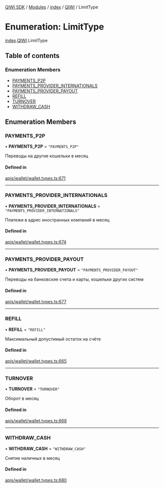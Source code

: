 [QIWI SDK](../README.md) / [Modules](../modules.md) / [index](../modules/index.md) / [QIWI](../modules/index.QIWI.md) / LimitType

# Enumeration: LimitType

[index](../modules/index.md).[QIWI](../modules/index.QIWI.md).LimitType

## Table of contents

### Enumeration Members

- [PAYMENTS\_P2P](index.QIWI.LimitType.md#payments_p2p)
- [PAYMENTS\_PROVIDER\_INTERNATIONALS](index.QIWI.LimitType.md#payments_provider_internationals)
- [PAYMENTS\_PROVIDER\_PAYOUT](index.QIWI.LimitType.md#payments_provider_payout)
- [REFILL](index.QIWI.LimitType.md#refill)
- [TURNOVER](index.QIWI.LimitType.md#turnover)
- [WITHDRAW\_CASH](index.QIWI.LimitType.md#withdraw_cash)

## Enumeration Members

### PAYMENTS\_P2P

• **PAYMENTS\_P2P** = ``"PAYMENTS_P2P"``

Переводы на другие кошельки в месяц

#### Defined in

[apis/wallet/wallet.types.ts:671](https://github.com/AlexXanderGrib/node-qiwi-sdk/blob/4602c58/src/apis/wallet/wallet.types.ts#L671)

___

### PAYMENTS\_PROVIDER\_INTERNATIONALS

• **PAYMENTS\_PROVIDER\_INTERNATIONALS** = ``"PAYMENTS_PROVIDER_INTERNATIONALS"``

Платежи в адрес иностранных компаний в месяц

#### Defined in

[apis/wallet/wallet.types.ts:674](https://github.com/AlexXanderGrib/node-qiwi-sdk/blob/4602c58/src/apis/wallet/wallet.types.ts#L674)

___

### PAYMENTS\_PROVIDER\_PAYOUT

• **PAYMENTS\_PROVIDER\_PAYOUT** = ``"PAYMENTS_PROVIDER_PAYOUT"``

Переводы на банковские счета и карты, кошельки других систем

#### Defined in

[apis/wallet/wallet.types.ts:677](https://github.com/AlexXanderGrib/node-qiwi-sdk/blob/4602c58/src/apis/wallet/wallet.types.ts#L677)

___

### REFILL

• **REFILL** = ``"REFILL"``

Максимальный допустимый остаток на счёте

#### Defined in

[apis/wallet/wallet.types.ts:665](https://github.com/AlexXanderGrib/node-qiwi-sdk/blob/4602c58/src/apis/wallet/wallet.types.ts#L665)

___

### TURNOVER

• **TURNOVER** = ``"TURNOVER"``

Оборот в месяц

#### Defined in

[apis/wallet/wallet.types.ts:668](https://github.com/AlexXanderGrib/node-qiwi-sdk/blob/4602c58/src/apis/wallet/wallet.types.ts#L668)

___

### WITHDRAW\_CASH

• **WITHDRAW\_CASH** = ``"WITHDRAW_CASH"``

Снятие наличных в месяц

#### Defined in

[apis/wallet/wallet.types.ts:680](https://github.com/AlexXanderGrib/node-qiwi-sdk/blob/4602c58/src/apis/wallet/wallet.types.ts#L680)
